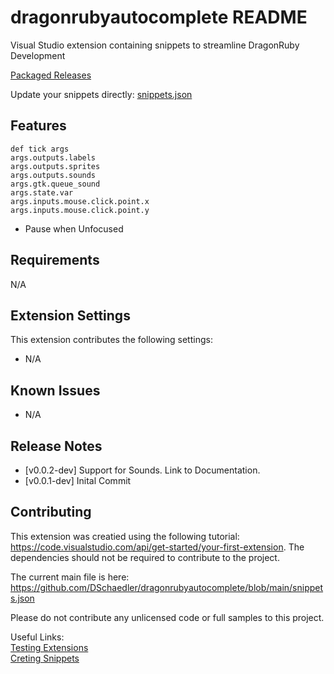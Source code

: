# dragonrubyautocomplete README

Visual Studio extension containing snippets to streamline DragonRuby Development

[Packaged Releases](https://github.com/DSchaedler/dragonrubyautocomplete/releases)

Update your snippets directly:   [snippets.json](https://github.com/DSchaedler/dragonrubyautocomplete/blob/main/snippets.json)

## Features

`def tick args`  
`args.outputs.labels`  
`args.outputs.sprites`  
`args.outputs.sounds`  
`args.gtk.queue_sound`  
`args.state.var`  
`args.inputs.mouse.click.point.x`  
`args.inputs.mouse.click.point.y`  
* Pause when Unfocused  

## Requirements

N/A

## Extension Settings

This extension contributes the following settings:

* N/A

## Known Issues

* N/A

## Release Notes

* [v0.0.2-dev] Support for Sounds. Link to Documentation.
* [v0.0.1-dev] Inital Commit

## Contributing

This extension was creatied using the following tutorial: https://code.visualstudio.com/api/get-started/your-first-extension. The dependencies should not be required to contribute to the project.

The current main file is here: https://github.com/DSchaedler/dragonrubyautocomplete/blob/main/snippets.json

Please do not contribute any unlicensed code or full samples to this project.

Useful Links:  
[Testing Extensions](https://code.visualstudio.com/api/working-with-extensions/testing-extension)  
[Creting Snippets](https://code.visualstudio.com/docs/editor/userdefinedsnippets#_creating-your-own-snippets)  
